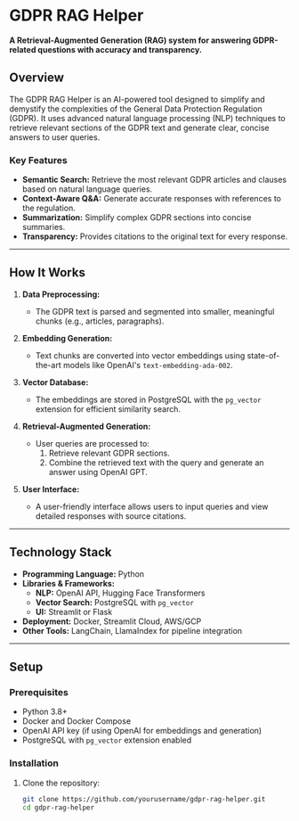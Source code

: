 # GDPR RAG Helper

**A Retrieval-Augmented Generation (RAG) system for answering GDPR-related questions with accuracy and transparency.**

## Overview

The GDPR RAG Helper is an AI-powered tool designed to simplify and demystify the complexities of the General Data Protection Regulation (GDPR). It uses advanced natural language processing (NLP) techniques to retrieve relevant sections of the GDPR text and generate clear, concise answers to user queries.

### Key Features
- **Semantic Search:** Retrieve the most relevant GDPR articles and clauses based on natural language queries.
- **Context-Aware Q&A:** Generate accurate responses with references to the regulation.
- **Summarization:** Simplify complex GDPR sections into concise summaries.
- **Transparency:** Provides citations to the original text for every response.

---

## How It Works

1. **Data Preprocessing:**
   - The GDPR text is parsed and segmented into smaller, meaningful chunks (e.g., articles, paragraphs).
   
2. **Embedding Generation:**
   - Text chunks are converted into vector embeddings using state-of-the-art models like OpenAI's `text-embedding-ada-002`.

3. **Vector Database:**
   - The embeddings are stored in PostgreSQL with the `pg_vector` extension for efficient similarity search.

4. **Retrieval-Augmented Generation:**
   - User queries are processed to:
     1. Retrieve relevant GDPR sections.
     2. Combine the retrieved text with the query and generate an answer using OpenAI GPT.

5. **User Interface:**
   - A user-friendly interface allows users to input queries and view detailed responses with source citations.

---

## Technology Stack

- **Programming Language:** Python
- **Libraries & Frameworks:**
  - **NLP:** OpenAI API, Hugging Face Transformers
  - **Vector Search:** PostgreSQL with `pg_vector`
  - **UI:** Streamlit or Flask
- **Deployment:** Docker, Streamlit Cloud, AWS/GCP
- **Other Tools:** LangChain, LlamaIndex for pipeline integration

---

## Setup

### Prerequisites
- Python 3.8+
- Docker and Docker Compose
- OpenAI API key (if using OpenAI for embeddings and generation)
- PostgreSQL with `pg_vector` extension enabled

### Installation

1. Clone the repository:
   ```bash
   git clone https://github.com/yourusername/gdpr-rag-helper.git
   cd gdpr-rag-helper
